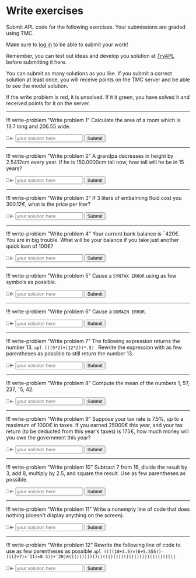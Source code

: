 # Write exercises

Submit APL code for the following exercises.
Your submissions are graded using TMC.

Make sure to [log in](../../login.md) to be able to submit your work!

Remember, you can test out ideas and develop you solution at [TryAPL](https://tryapl.org) before submitting it here.

You can submit as many solutions as you like.
If you submit a correct solution at least once, you will receive points on the TMC server and be able to see the model solution.

If the write problem is red, it is unsolved. If it it green, you have solved it and received points for it on the server.

---

!!! write-problem "Write problem 1"
    Calculate the area of a room which is 13.7 long and 206.55 wide.
    <div class="problem">
        <span class="problemspan">⎕←</span>
        <input class="probleminput" type="text" id="c1_p1" placeholder="your solution here">
        <button class="problembutton" onclick="alert('c1_p1')">Submit</button>
    </div>

---

!!! write-problem "Write problem 2"
    A grandpa decreases in height by 2.5412cm every year.
    If he is 150.0000cm tall now, how tall will he be in 15 years?
    <div class="problem">
        <span class="problemspan">⎕←</span>
        <input class="probleminput" type="text" id="c1_p2" placeholder="your solution here">
        <button class="problembutton" onclick="alert('c1_p2')">Submit</button>
    </div>

---

!!! write-problem "Write problem 3"
    If 3 liters of embalming fluid cost you 300.12€, what is the price per liter?
    <div class="problem">
        <span class="problemspan">⎕←</span>
        <input class="probleminput" type="text" id="c1_p3" placeholder="your solution here">
        <button class="problembutton" onclick="alert('c1_p3')">Submit</button>
    </div>

---

!!! write-problem "Write problem 4"
    Your current bank balance is ¯420€. You are in big trouble.
    What will be your balance if you take just another quick loan of 100€?
    <div class="problem">
        <span class="problemspan">⎕←</span>
        <input class="probleminput" type="text" id="c1_p4" placeholder="your solution here">
        <button class="problembutton" onclick="alert('c1_p4')">Submit</button>
    </div>

---

!!! write-problem "Write problem 5"
    Cause a `SYNTAX ERROR` using as few symbols as possible.
    <div class="problem">
        <span class="problemspan">⎕←</span>
        <input class="probleminput" type="text" id="c1_p5" placeholder="your solution here">
        <button class="problembutton" onclick="alert('c1_p5')">Submit</button>
    </div>

---

!!! write-problem "Write problem 6"
    Cause a `DOMAIN ERROR`.
    <div class="problem">
        <span class="problemspan">⎕←</span>
        <input class="probleminput" type="text" id="c1_p6" placeholder="your solution here">
        <button class="problembutton" onclick="alert('c1_p6')">Submit</button>
    </div>

---

!!! write-problem "Write problem 7"
    The following expression returns the number 13.
    ```apl
    (((5*2)+(12*2))*.5)
    ```
    Rewrite the expression with as few parentheses as possible to still return the number 13.
    <div class="problem">
        <span class="problemspan">⎕←</span>
        <input class="probleminput" type="text" id="c1_p7" placeholder="your solution here">
        <button class="problembutton" onclick="alert('c1_p7')">Submit</button>
    </div>

---

!!! write-problem "Write problem 8"
    Compute the mean of the numbers 1, 57, 237, ¯5, 42.
    <div class="problem">
        <span class="problemspan">⎕←</span>
        <input class="probleminput" type="text" id="c1_p8" placeholder="your solution here">
        <button class="problembutton" onclick="alert('c1_p8')">Submit</button>
    </div>

---

!!! write-problem "Write problem 9"
    Suppose your tax rate is 7.5%, up to a maximum of 1000€ in taxes.
    If you earned 25000€ this year, and your tax return (to be deducted from this year's taxes) is 175€,
    how much money will you owe the government this year?
    <div class="problem">
        <span class="problemspan">⎕←</span>
        <input class="probleminput" type="text" id="c1_p9" placeholder="your solution here">
        <button class="problembutton" onclick="alert('c1_p9')">Submit</button>
    </div>

---

!!! write-problem "Write problem 10"
    Subtract 7 from 16, divide the result by 3, add 8, multiply by 2.5, and square the result.
    Use as few parentheses as possible.
    <div class="problem">
        <span class="problemspan">⎕←</span>
        <input class="probleminput" type="text" id="c1_p10" placeholder="your solution here">
        <button class="problembutton" onclick="alert('c1_p10')">Submit</button>
    </div>

---

!!! write-problem "Write problem 11"
    Write a nonempty line of code that does nothing (doesn't display anything on the screen).
    <div class="problem">
        <span class="problemspan">⎕←</span>
        <input class="probleminput" type="text" id="c1_p11" placeholder="your solution here">
        <button class="problembutton" onclick="alert('c1_p11')">Submit</button>
    </div>

---

!!! write-problem "Write problem 12"
    Rewrite the following line of code to use as few parentheses as possible
    ```apl
    ((((10+3.5)×(6+5.555))-(((2+7)×¯11)×8.5))÷¯20)⍝((()())))()()((()()))()()()()))())))()(((
    ```
    <div class="problem">
        <span class="problemspan">⎕←</span>
        <input class="probleminput" type="text" id="c1_p12" placeholder="your solution here">
        <button class="problembutton" onclick="alert('c1_p12')">Submit</button>
    </div>
